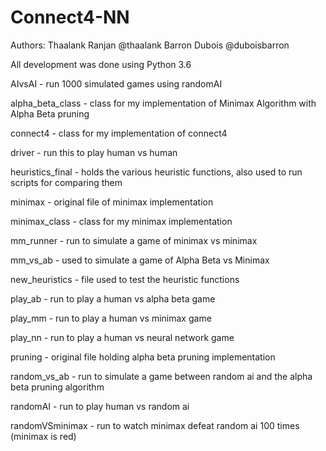 # Connect4-NN

Authors:
Thaalank Ranjan @thaalank
Barron Dubois @duboisbarron

All development was done using Python 3.6

AIvsAI - run 1000 simulated games using randomAI

alpha_beta_class - class for my implementation of Minimax Algorithm with Alpha Beta pruning

connect4 - class for my implementation of connect4

driver - run this to play human vs human

heuristics_final - holds the various heuristic functions, also used to run scripts for comparing them 

minimax - original file of minimax implementation 

minimax_class - class for my minimax implementation 

mm_runner - run to simulate a game of minimax vs minimax 

mm_vs_ab - used to simulate a game of Alpha Beta vs Minimax

new_heuristics - file used to test the heuristic functions

play_ab - run to play a human vs alpha beta game 

play_mm - run to play a human vs minimax game

play_nn - run to play a human vs neural network game

pruning - original file holding alpha beta pruning implementation 

random_vs_ab - run to simulate a game between random ai and the alpha beta pruning algorithm

randomAI - run to play human vs random ai 

randomVSminimax - run to watch minimax defeat random ai 100 times (minimax is red)
  

